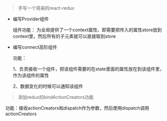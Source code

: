 > 手写一个简易的react-redux

 + 编写Provider组件

   组件功能： 为全局提供了一个context属性，即需要把传入的属性store放到context里，然后所有的子元素就可以直接取到store

 + 编写connect高阶组件

    功能：

    1、负责接收一个组件，把该组件需要的在state里面的属性放在到该组件里，作为该组件的属性

    2、数据变化的时候可以通知该组件

> 添加redux的bindActionCreators功能

   功能：接收actionCreators和dispatch作为参数，然后使用dispatch调用actionCreators